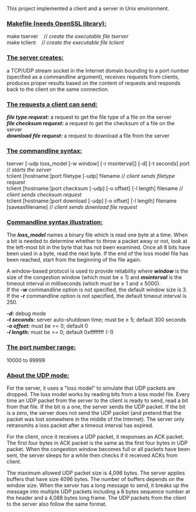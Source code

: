 This project implemented a client and a server in Unix environment.

**<h3><ins>Makefile (needs OpenSSL library):</ins></h3>**
make tserver&nbsp;&nbsp;&nbsp;&nbsp;// *create the executable file tserver*<br/>
make tclient&nbsp;&nbsp;&nbsp;&nbsp;// *create the executable file tclient*

**<h3><ins>The server creates:</ins></h3>**
a TCP/UDP stream socket in the Internet domain bounding to a port number (specified as a commandline argument), 
receives requests from clients, produces proper results based on the content of requests and responds back to the client 
on the same connection.

**<h3><ins>The requests a client can send:</ins></h3>**
***file type request:*** a request to get the file type of a file on the server<br/> 
***file checksum request:*** a request to get the checksum of a file on the server<br/> 
***download file request:*** a request to download a file from the server<br/> 

**<h3><ins>The commandline syntax:</ins></h3>**
tserver [-udp loss_model [-w window] [-r msinterval]] [-d] [-t seconds] port // *starts the server*<br/>
tclient [hostname:]port filetype [-udp] filename // *client sends filetype request*<br/>
tclient [hostname:]port checksum [-udp] [-o offset] [-l length] filename // *client sends checksum request*<br/>
tclient [hostname:]port download [-udp] [-o offset] [-l length] filename [saveasfilename] // *client sends download file request*<br/>

**<h3><ins>Commandline syntax illustration:</ins></h3>**
The ***loss_model*** names a binary file which is read one byte at a time. When a bit is needed to determine 
whether to throw a packet away or not, look at the left-most bit in the byte that has not been examined. 
Once all 8 bits have been used in a byte, read the next byte. 
If the end of the loss model file has been reached, start from the beginning of the file again.

A window-based protocol is used to provide reliability where ***window*** is the size of the congestion window (which must be ≥ 1) 
and ***msinterval*** is the timeout interval in milliseconds (which must be ≥ 1 and ≤ 5000).<br/>
If the ***-w*** commandline option is not specified, the default window size is 3.<br/>
If the ***-r*** commandline option is not specified, the default timeout interval is 250.

***-d:*** debug mode<br/>
***-t seconds:*** server auto-shutdown time; must be ≥ 5; default 300 seconds<br/>
***-o offset:*** must be >= 0; default 0<br/>
***-l length:*** must be >= 0; default 0xffffffff (-1)<br/>

**<h3><ins>The port number range:</ins></h3>**
10000 to 99999

**<h3><ins>About the UDP mode:</ins></h3>**
For the server, it uses a "loss model" to simulate that UDP packets are dropped. The loss model works by reading bits from a loss model file. Every time an UDP packet from the server to the client is ready to send, read a bit from that file. If the bit is a one, the server sends the UDP packet. If the bit is a zero, the server does not send the UDP packet (and pretend that the packet was lost somewhere in the middle of the Internet). The server only retransmits a loss packet after a timeout interval has expired.

For the client, once it receives a UDP packet, it responses an ACK packet. The first four bytes in ACK packet is the same as the first four bytes in UDP packet. When the congestion window becomes full or all packets have been sent, the server sleeps for a while then checks if it received ACKs from client.

The maximum allowed UDP packet size is 4,096 bytes. The server applies buffers that have size 4096 bytes. The number of buffers depends on the window size. When the server has a long message to send, it breaks up the message into multiple UDP packets including a 8 bytes sequence number at the header and a 4,088 bytes long frame. The UDP packets from the client to the server also follow the same format.
